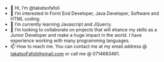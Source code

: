 - 👋 Hi, I’m @takatsofafoli
- 👀 I’m interested in Fornt End Developer, Java Developer, Software and HTML coding.
- 🌱 I’m currently learning Javascript and JQuerry.
- 💞️ I’m looking to collaborate on projects that will ehance my skills as a Junior Developer and make a huge impact in the world. I have experience working with many programming languages.
- 📫 How to reach me. You can contact me at my email address @ takatsoFafoli@gmail.com or call me @ 0714683461.

<!---
takatsofafoli/takatsofafoli is a ✨ special ✨ repository because its `README.md` (this file) appears on your GitHub profile.
You can click the Preview link to take a look at your changes.
--->
